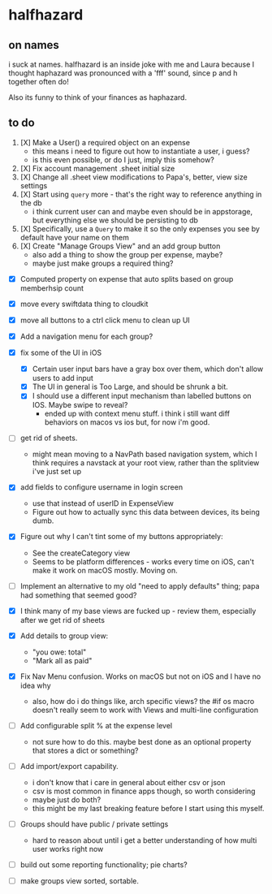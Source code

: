 # halfhazard
## on names
i suck at names. halfhazard is an inside joke with me and Laura because I thought haphazard was pronounced with a 'fff' sound, since p and h together often do!

Also its funny to think of your finances as haphazard.

## to do
1. [X] Make a User() a required object on an expense
    - this means i need to figure out how to instantiate a user, i guess?
    - is this even possible, or do I just, imply this somehow?
2. [X] Fix account management .sheet initial size
3. [X] Change all .sheet view modifications to Papa's, better, view size settings
4. [X] Start using `query` more - that's the right way to reference anything in the db
    - i think current user can and maybe even should be in appstorage, but everything else we should be persisting to db
5. [X] Specifically, use a `Query` to make it so the only expenses you see by default have your name on them
6. [X] Create "Manage Groups View" and an add group button
    - also add a thing to show the group per expense, maybe?
    - maybe just make groups a required thing?

- [X] Computed property on expense that auto splits based on group memberhsip count

- [X] move every swiftdata thing to cloudkit
- [X] move all buttons to a ctrl click menu to clean up UI
- [X] Add a navigation menu for each  group?
- [X] fix some of the UI in iOS
    - [X] Certain user input bars have a gray box over them, which don't allow users to add input
    - [X] The UI in general is Too Large, and should be shrunk a bit.
    - [X] I should use a different input mechanism than labelled buttons on IOS. Maybe swipe to reveal?
        - ended up with context menu stuff. i think i still want diff behaviors on macos vs ios but, for now i'm good.
- [ ] get rid of sheets.
    - might mean moving to a NavPath based navigation system, which I think requires a navstack at your root view, rather than the splitview i've just set up
- [X] add fields to configure username in login screen
    - use that instead of userID in ExpenseView
    - Figure out how to actually sync this data between devices, its being dumb.
- [X] Figure out why I can't tint some of my buttons appropriately:
    - See the createCategory view
    - Seems to be platform differences - works every time on iOS, can't make it work on macOS mostly. Moving on.
- [ ] Implement an alternative to my old "need to apply defaults" thing; papa had something that seemed good?
- [X] I think many of my base views are fucked up - review them, especially after we get rid of sheets
- [X] Add details to group view:
    - "you owe: total"
    - "Mark all as paid"
- [X] Fix Nav Menu confusion. Works on macOS but not on iOS and I have no idea why
    - also, how do i do things like, arch specific views? the #if os macro doesn't really seem to work with Views and multi-line configuration
- [ ] Add configurable split % at the expense level
    - not sure how to do this. maybe best done as an optional property that stores a dict or something?
- [ ] Add import/export capability. 
    - i don't know that i care in general about either csv or json
    - csv is most common in finance apps though, so worth considering
    - maybe just do both?
    - this might be my last breaking feature before I start using this myself.
- [ ] Groups should have public / private settings
    - hard to reason about until i get a better understanding of how multi user works right now
- [ ] build out some reporting functionality; pie charts?
- [ ] make groups view sorted, sortable.

